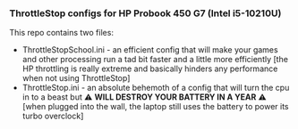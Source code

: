 ### ThrottleStop configs for HP Probook 450 G7 (Intel i5-10210U)
This repo contains two files:
 - ThrottleStopSchool.ini - an efficient config that will make your games and other processing run a tad bit faster and a little more efficiently [the HP throttling is really extreme and basically hinders any performance when not using ThrottleStop]
 - ThrottleStop.ini - an absolute behemoth of a config that will turn the cpu in to a beast but ⚠️ **WILL DESTROY YOUR BATTERY IN A YEAR** ⚠️ [when plugged into the wall, the laptop still uses the battery to power its turbo overclock]